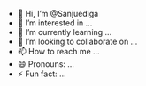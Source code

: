 - 👋 Hi, I’m @Sanjuediga
- 👀 I’m interested in ...
- 🌱 I’m currently learning ...
- 💞️ I’m looking to collaborate on ...
- 📫 How to reach me ...
- 😄 Pronouns: ...
- ⚡ Fun fact: ...

<!---
Sanjuediga/Sanjuediga is a ✨ special ✨ repository because its `README.md` (this file) appears on your GitHub profile.
You can click the Preview link to take a look at your changes.
--->
